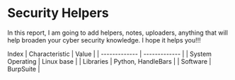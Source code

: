 # Security Helpers

In this report, I am going to add helpers, notes, uploaders, anything that will help broaden your cyber security knowledge. I hope it helps you!!!

Index
| Characteristic | Value |
| ------------- | ------------- |
| System Operating  | Linux base  |
| Libraries  | Python, HandleBars  |
| Software  |  BurpSuite   |
